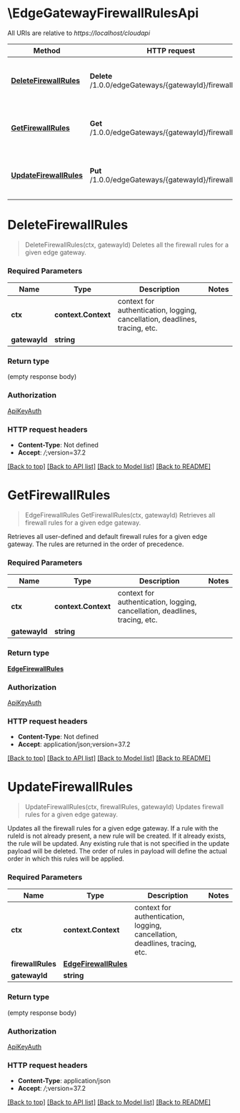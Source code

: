 # \EdgeGatewayFirewallRulesApi

All URIs are relative to *https://localhost/cloudapi*

Method | HTTP request | Description
------------- | ------------- | -------------
[**DeleteFirewallRules**](EdgeGatewayFirewallRulesApi.md#DeleteFirewallRules) | **Delete** /1.0.0/edgeGateways/{gatewayId}/firewall/rules | Deletes all the firewall rules for a given edge gateway.
[**GetFirewallRules**](EdgeGatewayFirewallRulesApi.md#GetFirewallRules) | **Get** /1.0.0/edgeGateways/{gatewayId}/firewall/rules | Retrieves all firewall rules for a given edge gateway.
[**UpdateFirewallRules**](EdgeGatewayFirewallRulesApi.md#UpdateFirewallRules) | **Put** /1.0.0/edgeGateways/{gatewayId}/firewall/rules | Updates firewall rules for a given edge gateway.


# **DeleteFirewallRules**
> DeleteFirewallRules(ctx, gatewayId)
Deletes all the firewall rules for a given edge gateway.

### Required Parameters

Name | Type | Description  | Notes
------------- | ------------- | ------------- | -------------
 **ctx** | **context.Context** | context for authentication, logging, cancellation, deadlines, tracing, etc.
  **gatewayId** | **string**|  | 

### Return type

 (empty response body)

### Authorization

[ApiKeyAuth](../README.md#ApiKeyAuth)

### HTTP request headers

 - **Content-Type**: Not defined
 - **Accept**: *_/_*;version=37.2

[[Back to top]](#) [[Back to API list]](../README.md#documentation-for-api-endpoints) [[Back to Model list]](../README.md#documentation-for-models) [[Back to README]](../README.md)

# **GetFirewallRules**
> EdgeFirewallRules GetFirewallRules(ctx, gatewayId)
Retrieves all firewall rules for a given edge gateway.

Retrieves all user-defined and default firewall rules for a given edge gateway. The rules are returned in the order of precedence. 

### Required Parameters

Name | Type | Description  | Notes
------------- | ------------- | ------------- | -------------
 **ctx** | **context.Context** | context for authentication, logging, cancellation, deadlines, tracing, etc.
  **gatewayId** | **string**|  | 

### Return type

[**EdgeFirewallRules**](EdgeFirewallRules.md)

### Authorization

[ApiKeyAuth](../README.md#ApiKeyAuth)

### HTTP request headers

 - **Content-Type**: Not defined
 - **Accept**: application/json;version=37.2

[[Back to top]](#) [[Back to API list]](../README.md#documentation-for-api-endpoints) [[Back to Model list]](../README.md#documentation-for-models) [[Back to README]](../README.md)

# **UpdateFirewallRules**
> UpdateFirewallRules(ctx, firewallRules, gatewayId)
Updates firewall rules for a given edge gateway.

Updates all the firewall rules for a given edge gateway. If a rule with the ruleId is not already present, a new rule will be created. If it already exists, the rule will be updated. Any existing rule that is not specified in the update payload will be deleted. The order of rules in payload will define the actual order in which this rules will be applied. 

### Required Parameters

Name | Type | Description  | Notes
------------- | ------------- | ------------- | -------------
 **ctx** | **context.Context** | context for authentication, logging, cancellation, deadlines, tracing, etc.
  **firewallRules** | [**EdgeFirewallRules**](EdgeFirewallRules.md)|  | 
  **gatewayId** | **string**|  | 

### Return type

 (empty response body)

### Authorization

[ApiKeyAuth](../README.md#ApiKeyAuth)

### HTTP request headers

 - **Content-Type**: application/json
 - **Accept**: *_/_*;version=37.2

[[Back to top]](#) [[Back to API list]](../README.md#documentation-for-api-endpoints) [[Back to Model list]](../README.md#documentation-for-models) [[Back to README]](../README.md)

